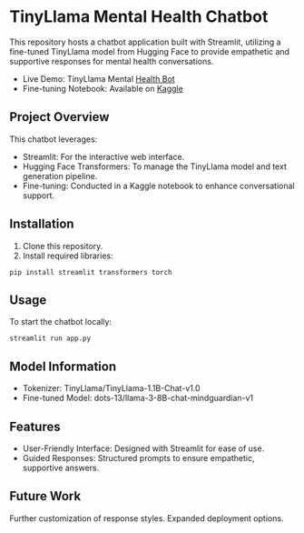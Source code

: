 # TinyLlama Mental Health Chatbot
This repository hosts a chatbot application built with Streamlit, utilizing a fine-tuned TinyLlama model from Hugging Face to provide empathetic and supportive responses for mental health conversations.

- Live Demo: TinyLlama Mental [Health Bot](https://tinyllama-mentalhealthbot.streamlit.app/)
- Fine-tuning Notebook: Available on [Kaggle](https://www.kaggle.com/code/nastyadots/tinyllama-v1)
## Project Overview
This chatbot leverages:

- Streamlit: For the interactive web interface.
- Hugging Face Transformers: To manage the TinyLlama model and text generation pipeline.
- Fine-tuning: Conducted in a Kaggle notebook to enhance conversational support.
## Installation
1. Clone this repository.
2. Install required libraries:
```
pip install streamlit transformers torch
```
## Usage
To start the chatbot locally:
```
streamlit run app.py
```
## Model Information
- Tokenizer: TinyLlama/TinyLlama-1.1B-Chat-v1.0
- Fine-tuned Model: dots-13/llama-3-8B-chat-mindguardian-v1
## Features
- User-Friendly Interface: Designed with Streamlit for ease of use.
- Guided Responses: Structured prompts to ensure empathetic, supportive answers.
## Future Work
Further customization of response styles.
Expanded deployment options.
